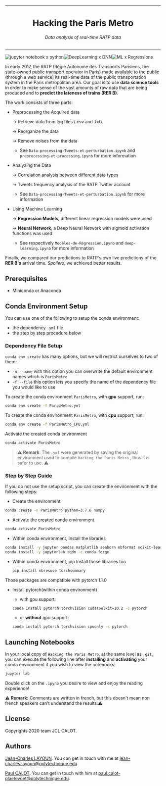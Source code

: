 



---



<center><h1>Hacking the Paris Metro</h1></center>

<h6><center>Data analysis of real-time RATP data</center></h6>



---


![jupyter notebook x python](https://img.shields.io/badge/jupyter%20notebook-python-orange)![DeepLearning x DNN](https://img.shields.io/badge/DeepLearning-DNN-blue)![ML x Regressions](https://img.shields.io/badge/MachineLearning-Regressions-ff69b4)


In early 2017, the RATP (Régie Autonome des Transports Parisiens, the state-owned public transport operator in Paris) made available to the public (through a web service) its real-time data of the public transportation system in the Paris metropolitan area. Our goal is to use **data science tools** in order to make sense of the vast amounts of raw data that are being produced and to **predict the lateness of trains (RER B)**.

The work consists of three parts:

* Preprocessing the Acquired data 

  &rarr; Retrieve data from log files (.csv and .txt)

  &rarr; Reorganize the data

  &rarr; Remove noises from the data

  * See `Data-processing-Tweets-et-perturbation.ipynb` and `preprocessing-et-processing.ipynb` for more information

* Analyzing the Data

  &rarr; Correlation analysis between different data types

  &rarr; Tweets frequency analysis of the RATP Twitter account

  * See `Data-processing-Tweets-et-perturbation.ipynb` for more information

* Using Machine Learning

  &rarr; **Regression Models**, different linear regression models were used 

  &rarr; **Neural Network**, a Deep Neural Network with sigmoid activation functions was used
  
  * See respectively `Modèles-de-Régression.ipynb` and `deep-learning.ipynb` for more information

Finally, we compared our predictions to RATP's own live predictions of the **RER B's** arrival time. *Spoilers,* we achieved better results.

## Prerequisites

* Miniconda or Anaconda

## Conda Environment Setup

You can use one of the following to setup the conda environment:

- the dependency `.yml` file
- the step by step procedure below

### Dependency File Setup

`conda env create` has many options, but we will restrict ourselves to two of them:

- `-n|--name` with this option you can overwrite the default environment names which is `ParisMetro`
- `-f|--file` this option lets you specify the name of the dependency file you would like to use

To create the conda environment `ParisMetro`, with **gpu** support, run:

```bash
conda env create -f ParisMetro.yml
```

To create the conda environment `ParisMetro`, with **cpu** support, run:

```bash
conda env create -f ParisMetro_CPU.yml
```

Activate the created conda environment

```bash
conda activate ParisMetro
```

> ⚠ **Remark**: The `.yml` were generated by saving the original environment used to compile `Hacking the Paris Metro` , thus it is safer to use. ⚠

### Step by Step Guide

If you do not use the setup script, you can create the environment with the following steps:

- Create the environment

```bash
conda create -n ParisMetro python=3.7.6 numpy
```

- Activate the created conda environment

```bash
conda activate ParisMetro
```

- Within conda environment, Install the libraries

```bash
conda install -y jupyter pandas matplotlib seaborn nbformat scikit-learn
conda install -y jupyterlab tqdm -c conda-forge
```

- Within conda environment, pip Install those libraries too

  ```bash
  pip install nbresuse torchsummary
  ```

Those packages are compatible with pytorch 1.1.0

- Install pytorch(within conda environment)

  - with gpu support:

  ```bash
  conda install pytorch torchvision cudatoolkit=10.2 -c pytorch
  ```

  - or **without** gpu support:

  ```bash
  conda install pytorch torchvision cpuonly -c pytorch
  ```

## Launching Notebooks

In your local copy of `Hacking the Paris Metro`, at the same level as `.git`, you can execute the following line after **installing** and **activating** your conda environment if you wish to view the notebooks:

```bash 
jupyter lab
```

Double click on the `.ipynb` you desire to view and enjoy the reading experience!

:warning: **Remark:**  Comments are written in french, but this doesn't mean non french speakers can't understand the results.:warning:

## License

Copyrights 2020 team JCL CALOT.

## Authors

[Jean-Charles LAYOUN](https://www.linkedin.com/in/jclayoun). You can get in touch with me at [jean-charles.layoun@polytechnique.edu](mailto:jean-charles.layoun@polytechnique.edu).

[Paul CALOT](https://www.linkedin.com/in/paul-calot-43549814b/). You can get in touch with him at [paul.calot-plaetevoet@polytechnique.edu](mailto:paul.calot-plaetevoet@polytechnique.edu).

